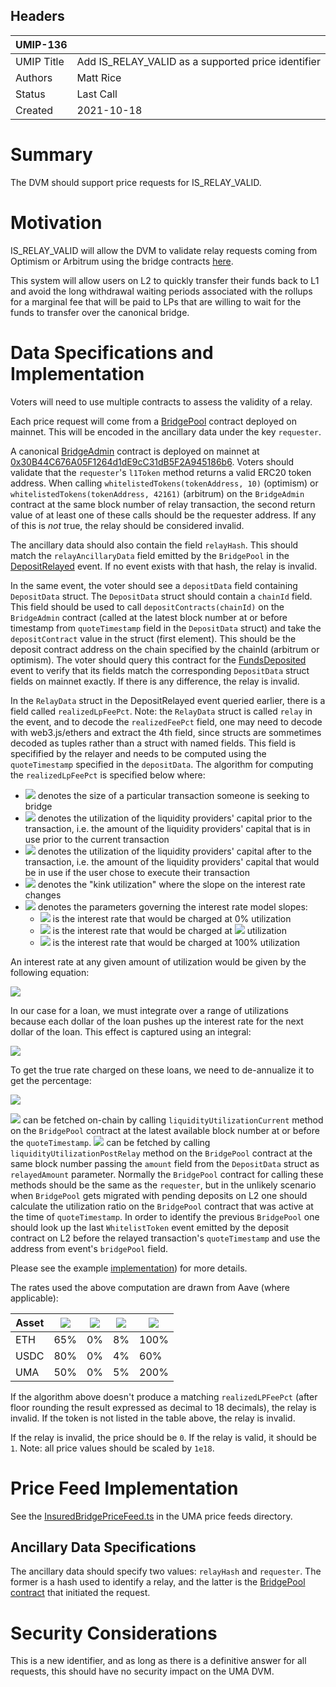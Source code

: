 ## Headers

| UMIP-136            |                                                    |
| ------------------- | -------------------------------------------------- |
| UMIP Title          | Add IS_RELAY_VALID as a supported price identifier |
| Authors             | Matt Rice                                          |
| Status              | Last Call                                          |
| Created             | 2021-10-18                                         |

# Summary 

The DVM should support price requests for IS_RELAY_VALID.


# Motivation

IS_RELAY_VALID will allow the DVM to validate relay requests coming from Optimism or Arbitrum using the bridge contracts [here](https://github.com/UMAprotocol/protocol/tree/master/packages/core/contracts/insured-bridge).

This system will allow users on L2 to quickly transfer their funds back to L1 and avoid the long withdrawal waiting periods associated with the rollups for a marginal fee that will be paid to LPs that are willing to wait for the funds to transfer over the canonical bridge.

# Data Specifications and Implementation

Voters will need to use multiple contracts to assess the validity of a relay.

Each price request will come from a [BridgePool](https://github.com/UMAprotocol/protocol/blob/master/packages/core/contracts/insured-bridge/BridgePool.sol) contract deployed on mainnet. This will be encoded in the ancillary data under the key `requester`.

A canonical [BridgeAdmin](https://github.com/UMAprotocol/protocol/blob/master/packages/core/contracts/insured-bridge/BridgeAdmin.sol) contract is deployed on mainnet at [0x30B44C676A05F1264d1dE9cC31dB5F2A945186b6](https://etherscan.io/address/0x30b44c676a05f1264d1de9cc31db5f2a945186b6). Voters should validate that the `requester`'s `l1Token` method returns a valid ERC20 token address. When calling `whitelistedTokens(tokenAddress, 10)` (optimism) or `whitelistedTokens(tokenAddress, 42161)` (arbitrum) on the `BridgeAdmin` contract at the same block number of relay transaction, the second return value of at least one of these calls should be the requester address. If any of this is _not_ true, the relay should be considered invalid.

The ancillary data should also contain the field `relayHash`. This should match the `relayAncillaryData` field emitted by the `BridgePool` in the [DepositRelayed](https://github.com/UMAprotocol/protocol/blob/b588e83ca548a2a0d59b36f02ec9800afce28dec/packages/core/contracts/insured-bridge/BridgePool.sol#L135-L141) event. If no event exists with that hash, the relay is invalid.

In the same event, the voter should see a `depositData` field containing `DepositData` struct. The `DepositData` struct should contain a `chainId` field. This field should be used to call `depositContracts(chainId)` on the `BridgeAdmin` contract (called at the latest block number at or before timestamp from `quoteTimestamp` field in the `DepositData` struct) and take the `depositContract` value in the struct (first element). This should be the deposit contract address on the chain specified by the chainId (arbitrum or optimism). The voter should query this contract for the [FundsDeposited](https://github.com/UMAprotocol/protocol/blob/b588e83ca548a2a0d59b36f02ec9800afce28dec/packages/core/contracts-ovm/insured-bridge/implementation/BridgeDepositBox.sol#L73-L84) event to verify that its fields match the corresponding `DepositData` struct fields on mainnet exactly. If there is any difference, the relay is invalid.

In the `RelayData` struct in the DepositRelayed event queried earlier, there is a field called `realizedLpFeePct`. Note: the `RelayData` struct is called `relay` in the event, and to decode the `realizedFeePct` field, one may need to decode with web3.js/ethers and extract the 4th field, since structs are sommetimes decoded as tuples rather than a struct with named fields. This field is specifified by the relayer and needs to be computed using the `quoteTimestamp` specified in the `depositData`. The algorithm for computing the `realizedLpFeePct` is specified below where:

* <img src="https://render.githubusercontent.com/render/math?math=X"> denotes the size of a particular transaction someone is seeking to bridge
* <img src="https://render.githubusercontent.com/render/math?math=0 \leq U_t \leq 1"> denotes the utilization of the liquidity providers' capital prior to the transaction, i.e. the amount of the liquidity providers' capital that is in use prior to the current transaction
* <img src="https://render.githubusercontent.com/render/math?math=0 \leq \hat{U}_t \leq 1"> denotes the utilization of the liquidity providers' capital after to the transaction, i.e. the amount of the liquidity providers' capital that would be in use if the user chose to execute their transaction
* <img src="https://render.githubusercontent.com/render/math?math=\bar{U}"> denotes the "kink utilization" where the slope on the interest rate changes
* <img src="https://render.githubusercontent.com/render/math?math=R_0, R_1, R_2"> denotes the parameters governing the interest rate model slopes:
  * <img src="https://render.githubusercontent.com/render/math?math=R_0"> is the interest rate that would be charged at 0% utilization
  * <img src="https://render.githubusercontent.com/render/math?math=R_0 %2b R_1"> is the interest rate that would be charged at <img src="https://render.githubusercontent.com/render/math?math=\bar{U}\%25"> utilization
  * <img src="https://render.githubusercontent.com/render/math?math=R_0 %2b R_1 %2b R_2"> is the interest rate that would be charged at 100% utilization

An interest rate at any given amount of utilization would be given by the following equation:

<img src="https://render.githubusercontent.com/render/math?math=R(U_t) = R_0 %2b \frac{\min(\bar{U}, U_t)}{\bar{U}} R_1 %2b \frac{\max(0, U_t %2d \bar{U})}{1 %2d \bar{U}} R_2">

In our case for a loan, we must integrate over a range of utilizations because each dollar of the loan pushes up the interest rate for the next dollar of the loan. This effect is captured using an integral:

<img src="https://render.githubusercontent.com/render/math?math=R^a_t = \int_{U_t}^{\hat{U}_t} R(u) du">

To get the true rate charged on these loans, we need to de-annualize it to get the percentage:

<img src="https://render.githubusercontent.com/render/math?math=R^w_t = (1 %2b R^a_t)^{\frac{1}{52}} %2d 1">

<img src="https://render.githubusercontent.com/render/math?math=U_t"> can be fetched on-chain by calling `liquidityUtilizationCurrent` method on the `BridgePool` contract at the latest available block number at or before the `quoteTimestamp`. <img src="https://render.githubusercontent.com/render/math?math=\hat{U}_t"> can be fetched by calling `liquidityUtilizationPostRelay` method on the `BridgePool` contract at the same block number passing the `amount` field from the `DepositData` struct as `relayedAmount` parameter. Normally the `BridgePool` contract for calling these methods should be the same as the `requester`, but in the unlikely scenario when `BridgePool` gets migrated with pending deposits on L2 one should calculate the utilization ratio on the `BridgePool` contract that was active at the time of `quoteTimestamp`. In order to identify the previous `BridgePool` one should look up the last `WhitelistToken` event emitted by the deposit contract on L2 before the relayed transaction's `quoteTimestamp` and use the address from event's `bridgePool` field.

Please see the example [implementation](https://github.com/UMAprotocol/protocol/blob/b588e83ca548a2a0d59b36f02ec9800afce28dec/packages/sdk/src/across/feeCalculator.ts#L78-L82)) for more details.

The rates used the above computation are drawn from Aave (where applicable):

| Asset | <img src="https://render.githubusercontent.com/render/math?math=\bar{U}">  | <img src="https://render.githubusercontent.com/render/math?math=R_0">  | <img src="https://render.githubusercontent.com/render/math?math=R_1">  | <img src="https://render.githubusercontent.com/render/math?math=R_2">  |
| ----- | --- | --- | --- | ---- |
| ETH   | 65% | 0%  | 8%  | 100% |
| USDC  | 80% | 0%  | 4%  | 60%  |
| UMA   | 50% | 0%  | 5%  | 200% |

If the algorithm above doesn't produce a matching `realizedLPFeePct` (after floor rounding the result expressed as decimal to 18 decimals), the relay is invalid. If the token is not listed in the table above, the relay is invalid.

If the relay is invalid, the price should be `0`. If the relay is valid, it should be `1`. Note: all price values should be scaled by `1e18`.

# Price Feed Implementation

See the [InsuredBridgePriceFeed.ts](https://github.com/UMAprotocol/protocol/blob/master/packages/financial-templates-lib/src/price-feed/InsuredBridgePriceFeed.ts) in the UMA price feeds directory.

## Ancillary Data Specifications

The ancillary data should specify two values: `relayHash` and `requester`. The former is a hash used to identify a relay, and the latter is the [BridgePool contract](https://github.com/UMAprotocol/protocol/blob/master/packages/core/contracts/insured-bridge/BridgePool.sol) that initiated the request.

# Security Considerations

This is a new identifier, and as long as there is a definitive answer for all requests, this should have no security impact on the UMA DVM.
